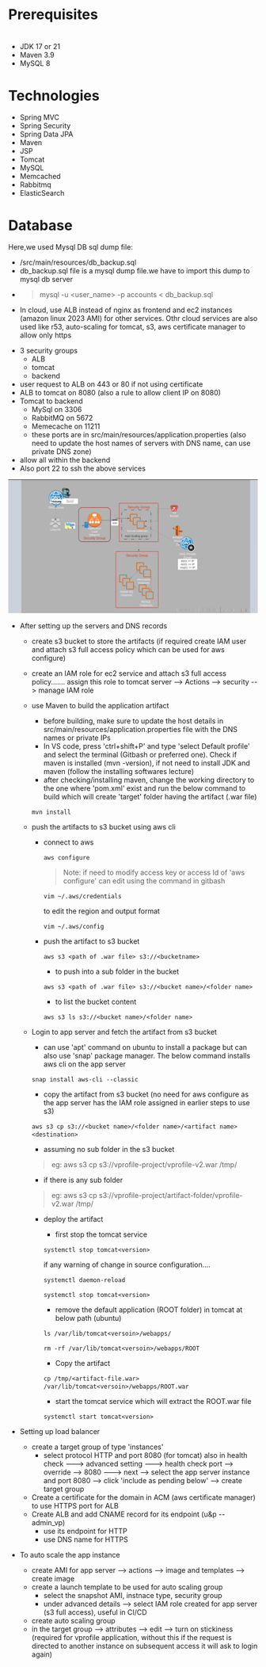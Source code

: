 # Prerequisites
#
- JDK 17 or 21
- Maven 3.9
- MySQL 8

# Technologies 
- Spring MVC
- Spring Security
- Spring Data JPA
- Maven
- JSP
- Tomcat
- MySQL
- Memcached
- Rabbitmq
- ElasticSearch
# Database
Here,we used Mysql DB 
sql dump file:
- /src/main/resources/db_backup.sql
- db_backup.sql file is a mysql dump file.we have to import this dump to mysql db server
- > mysql -u <user_name> -p accounts < db_backup.sql


* In cloud, use ALB instead of nginx as frontend and ec2 instances (amazon linux 2023 AMI) for other services. Othr cloud services are also used like r53, auto-scaling for tomcat, s3, aws certificate manager to allow only https 

- 3 security groups
    * ALB
    * tomcat
    * backend
- user request to ALB on 443 or 80 if not using certificate
- ALB to tomcat on 8080 (also a rule to allow client IP on 8080)
- Tomcat to backend
    * MySql on 3306
    * RabbitMQ on 5672
    * Memecache on 11211
    * these ports are in src/main/resources/application.properties (also need to update the host names of servers with DNS name, can use private DNS zone)
- allow all within the backend
- Also port 22 to ssh the above services

![alt text](aws-arch.png)


* After setting up the servers and DNS records
    - create s3 bucket to store the artifacts (if required create IAM user and attach s3 full access policy which can be used for aws configure)
    - create an IAM role for ec2 service and attach s3 full access policy....... assign this role to tomcat server --> Actions --> security --> manage IAM role
    - use Maven to build the application artifact
        * before building, make sure to update the host details in src/main/resources/application.properties file with the DNS names or private IPs
        * In VS code, press 'ctrl+shift+P' and type 'select Default profile' and select the terminal (Gitbash or preferred one). Check if maven is installed (mvn -version), if not need to install JDK and maven (follow the installing softwares lecture)
        * after checking/installing maven, change the working directory to the one where 'pom.xml' exist and run the below command to build which will create 'target' folder having the artifact (.war file) 
        ```
        mvn install
        ```
    - push the artifacts to s3 bucket using aws cli
        * connect to aws
            ```
            aws configure
            ```
            > Note: if need to modify access key or access Id of 'aws configure' can edit using the command in gitbash
            ```
            vim ~/.aws/credentials
            ```
            to edit the region and output format
            ```
            vim ~/.aws/config
            ```
        * push the artifact to s3 bucket
            ```
            aws s3 <path of .war file> s3://<bucketname>
            ```
            - to push into a sub folder in the bucket
            ```
            aws s3 <path of .war file> s3://<bucket name>/<folder name>
            ```
            - to list the bucket content
            ```
            aws s3 ls s3://<bucket name>/<folder name>
            ```
    - Login to app server and fetch the artifact from s3 bucket
        * can use 'apt' command on ubuntu to install a package but can also use 'snap' package manager. The below command installs aws cli on the app server
        ```
        snap install aws-cli --classic
        ```
        * copy the artifact from s3 bucket (no need for aws configure as the app server has the IAM role assigned in earlier steps to use s3)
        ```
        aws s3 cp s3://<bucket name>/<folder name>/<artifact name> <destination>
        ```
        - assuming no sub folder in the s3 bucket

        >eg: aws s3 cp s3://vprofile-project/vprofile-v2.war /tmp/


        - if there is any sub folder

        >eg: aws s3 cp s3://vprofile-project/artifact-folder/vprofile-v2.war /tmp/
        
        * deploy the artifact
            - first stop the tomcat service
            ```
            systemctl stop tomcat<version>
            ```
            if any warning of change in source configuration....
            ```
            systemctl daemon-reload
            ```
            ```
           systemctl stop tomcat<version>
           ```
           - remove the default application (ROOT folder) in tomcat at below path (ubuntu)

           ```
           ls /var/lib/tomcat<versoin>/webapps/
           ```    
           ```
           rm -rf /var/lib/tomcat<versoin>/webapps/ROOT
           ```

           - Copy the artifact 
           ```
           cp /tmp/<artifact-file.war> /var/lib/tomcat<versoin>/webapps/ROOT.war
           ```

           - start the tomcat service which will extract the ROOT.war file
           ```
           systemctl start tomcat<version>
           ```

* Setting up load balancer
    - create a target group of type 'instances'
        * select protocol HTTP and port 8080 (for tomcat) also in health check ---> advanced setting ---> health check port --> override --> 8080 ---> next --> select the app server instance and port 8080 --> click 'include as pending below' --> create target group
    - Create a certificate for the domain in ACM (aws certificate manager) to use HTTPS port for ALB
    - Create ALB and add CNAME record for its endpoint (u&p -- admin_vp)
        * use its endpoint for HTTP
        * use DNS name for HTTPS

* To auto scale the app instance
    - create AMI for app server --> actions --> image and templates --> create image
    - create a launch template to be used for auto scaling group
        * select the snapshot AMI, instnace type, security group
        * under advanced details --> select IAM role created for app server (s3 full access), useful in CI/CD
    - create auto scaling group
    - in the target group --> attributes --> edit --> turn on stickiness (required for vprofile application, without this if the request is directed to another instance on subsequent access it will ask to login again)


